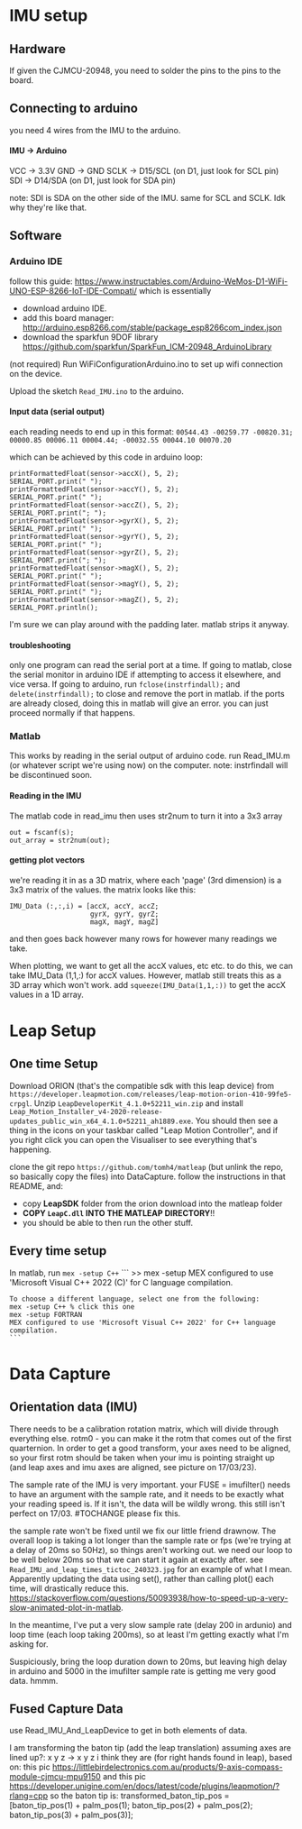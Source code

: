 # IMU setup
## Hardware
If given the CJMCU-20948, you need to solder the pins to the pins to the board.

## Connecting to arduino
you need 4 wires from the IMU to the arduino. 

#### IMU -> Arduino
VCC     -> 3.3V
GND     -> GND
SCLK    -> D15/SCL (on D1, just look for SCL pin)
SDI     -> D14/SDA (on D1, just look for SDA pin)

note: SDI is SDA on the other side of the IMU. same for SCL and SCLK. Idk why they're like that.


## Software

### Arduino IDE
follow this guide: https://www.instructables.com/Arduino-WeMos-D1-WiFi-UNO-ESP-8266-IoT-IDE-Compati/ which is essentially
- download arduino IDE. 
- add this board manager: http://arduino.esp8266.com/stable/package_esp8266com_index.json
- download the sparkfun 9DOF library https://github.com/sparkfun/SparkFun_ICM-20948_ArduinoLibrary

(not required) Run WiFiConfigurationArduino.ino to set up wifi connection on the device.

Upload the sketch `Read_IMU.ino` to the arduino.

#### Input data (serial output)
each reading needs to end up in this format: 
`00544.43 -00259.77 -00820.31; 00000.85 00006.11 00004.44; -00032.55 00044.10 00070.20`

which can be achieved by this code in arduino loop:

```
printFormattedFloat(sensor->accX(), 5, 2);
SERIAL_PORT.print(" ");
printFormattedFloat(sensor->accY(), 5, 2);
SERIAL_PORT.print(" ");
printFormattedFloat(sensor->accZ(), 5, 2);
SERIAL_PORT.print("; ");
printFormattedFloat(sensor->gyrX(), 5, 2);
SERIAL_PORT.print(" ");
printFormattedFloat(sensor->gyrY(), 5, 2);
SERIAL_PORT.print(" ");
printFormattedFloat(sensor->gyrZ(), 5, 2);
SERIAL_PORT.print("; ");
printFormattedFloat(sensor->magX(), 5, 2);
SERIAL_PORT.print(" ");
printFormattedFloat(sensor->magY(), 5, 2);
SERIAL_PORT.print(" ");
printFormattedFloat(sensor->magZ(), 5, 2);
SERIAL_PORT.println();
```

I'm sure we can play around with the padding later. matlab strips it anyway.


#### troubleshooting
only one program can read the serial port at a time. 
If going to matlab, close the serial monitor in arduino IDE if attempting to access it elsewhere, and vice versa.
If going to arduino, run `fclose(instrfindall);` and `delete(instrfindall);` to close and remove the port in matlab.
    if the ports are already closed, doing this in matlab will give an error. you can just proceed normally if that happens.

### Matlab
This  works by reading in the serial output of arduino code. 
run Read_IMU.m (or whatever script we're using now) on the computer. note: instrfindall will be discontinued soon.

#### Reading in the IMU
The matlab code in read_imu then uses str2num to turn it into a 3x3 array

```
out = fscanf(s);
out_array = str2num(out);
```

#### getting plot vectors 
we're reading it in as a 3D matrix, where each 'page' (3rd dimension) is a 3x3 matrix of the values. the matrix looks like this:
```
IMU_Data (:,:,i) = [accX, accY, accZ;
                    gyrX, gyrY, gyrZ;
                    magX, magY, magZ]
```
and then goes back however many rows for however many readings we take.

When plotting, we want to get all the accX values, etc etc. to do this, we can take
IMU_Data (1,1,:) for accX values. However, matlab still treats this as a 3D array which won't work. add `squeeze(IMU_Data(1,1,:))` to get the accX values in a 1D array.   


# Leap Setup
## One time Setup
Download ORION (that's the compatible sdk with this leap device) from `https://developer.leapmotion.com/releases/leap-motion-orion-410-99fe5-crpgl`. Unzip `LeapDeveloperKit_4.1.0+52211_win.zip` and install `Leap_Motion_Installer_v4-2020-release-updates_public_win_x64_4.1.0+52211_ah1889.exe`. You should then see a thing in the icons on your taskbar called "Leap Motion Controller", and if you right click you can open the Visualiser to see everything that's happening.

clone the git repo `https://github.com/tomh4/matleap` (but unlink the repo, so basically copy the files) into DataCapture. follow the instructions in that README, and:  
- copy **LeapSDK** folder from the orion download into the matleap folder
- **COPY `LeapC.dll` INTO THE MATLEAP DIRECTORY**!!
- you should be able to then run the other stuff.

## Every time setup
In matlab, run  `mex -setup C++`
    ```
    >> mex -setup
    MEX configured to use 'Microsoft Visual C++ 2022 (C)' for C language compilation.

    To choose a different language, select one from the following:
    mex -setup C++ % click this one
    mex -setup FORTRAN
    MEX configured to use 'Microsoft Visual C++ 2022' for C++ language compilation.
    ```


# Data Capture
## Orientation data (IMU)
There needs to be a calibration rotation matrix, which will divide through everything else. rotm0 - you can make it the rotm that comes out of the first quarternion. In order to get a good transform, your axes need to be aligned, so your first rotm should be taken when your imu is pointing straight up (and leap axes and imu axes are aligned, see picture on 17/03/23).

The sample rate of the IMU is very important. your FUSE = imufilter() needs to have an argument with the sample rate, and it needs to be exactly what your reading speed is. If it isn't, the data will be wildly wrong. this still isn't perfect on 17/03. #TOCHANGE please fix this.

the sample rate won't be fixed until we fix our little friend drawnow. The overall loop is taking a lot longer than the sample rate or fps (we're trying at a delay of 20ms so 50Hz), so things aren't working out. we need our loop to be well below 20ms so that we can start it again at exactly after. see `Read_IMU_and_leap_times_tictoc_240323.jpg` for an example of what I mean. Apparently updating the data using set(), rather than calling plot() each time, will drastically reduce this. https://stackoverflow.com/questions/50093938/how-to-speed-up-a-very-slow-animated-plot-in-matlab.


In the meantime, I've put a very slow sample rate (delay 200 in ardunio) and loop time (each loop taking 200ms), so at least I'm getting exactly what I'm asking for.

Suspiciously, bring the loop duration down to 20ms, but leaving high delay in arduino and 5000 in the imufilter sample rate is getting me very good data. hmmm.

## Fused Capture Data
use Read_IMU_And_LeapDevice  to get in both elements of data.

I am transforming the baton tip (add the leap translation) assuming axes are lined up?: x y z -> x y z
i think they are (for right hands found in leap), based on: 
this pic https://littlebirdelectronics.com.au/products/9-axis-compass-module-cjmcu-mpu9150
and this pic https://developer.unigine.com/en/docs/latest/code/plugins/leapmotion/?rlang=cpp
so the baton tip is:
    transformed_baton_tip_pos = [baton_tip_pos(1) + palm_pos(1); baton_tip_pos(2) + palm_pos(2); baton_tip_pos(3) + palm_pos(3)];